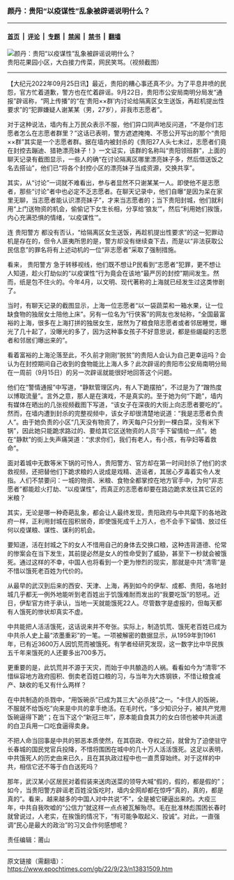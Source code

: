 ### 颜丹：贵阳“以疫谋性”乱象被辟谣说明什么？

---

#### [首页](../../../..?n13831509) &nbsp;|&nbsp; [评论](../../../../../epoch-comment?n13831509) &nbsp;|&nbsp; [专题](../../../../../epoch-special?n13831509) &nbsp;|&nbsp; [禁闻](../../../../../epoch-news?n13831509) &nbsp;|&nbsp; [禁书](../../../../../books?n13831509) &nbsp;|&nbsp; [翻墙](https://github.com/gfw-breaker/nogfw/blob/master/README.md?n13831509)


<div><img alt="颜丹：贵阳“以疫谋性”乱象被辟谣说明什么？" class="attachment-djy_600_400 size-djy_600_400 wp-post-image" src="https://i.epochtimes.com/assets/uploads/2022/09/id13822059-5478db4bly1h60q0n8mymj20yg15yqef-600x286-600x286.jpeg"/>
<div class="caption">
 贵阳花果园小区，大白接力传菜，网民笑骂。（视频截图）
</div></div><hr/><div class="post_content" id="artbody" itemprop="articleBody">
 <!-- article content begin -->
 <p>
  【大纪元2022年09月25日讯】最近，贵阳的糟心事还真不少。为了平息井喷的民怨，官方忙着道歉，警方也在忙着辟谣。9月22日，贵阳市公安局南明分局发“通报”辟谣称，“网上传播”的“在‘贵阳××群’内讨论给隔离区女生送饭，再趁机提出性要求”的“犯罪嫌疑人谢某某（男，27岁），非我市志愿者”。
 </p>
 <p>
  对于这种说法，墙内有上万民众表示不服，他们异口同声地反问道，“不是你们志愿者怎么在志愿者群里？”这话已表明，警方遮遮掩掩、不愿公开写出的那个“贵阳××群”其实是一个志愿者群。据在墙内被封杀的《贵阳27人头七未过，志愿者们竟在封控去蹦迪、猎艳漂亮妹子！》一文证实，该群的名称叫“贵阳领班群”，上面的聊天记录有截图显示，一些人的确“在讨论隔离区哪里漂亮妹子多，然后借送饭之名去搭讪”，他们已“将各个封控小区的漂亮妹子当成资源，交换共享”。
 </p>
 <p>
  其实，从“讨论”一词就不难看出，参与者显然不只谢某某一人。即使他不是志愿者，那些“讨论”者中也必定不乏志愿者。在聊天记录中，他们自曝“是因为呆在家里无聊，当志愿者能认识漂亮妹子”，才来当志愿者的；当下贵阳封城，他们就利用“上门送物资的机会，偷偷记下女生长相，分享给‘狼友’”，然后“利用她们挨饿，内心充满恐惧的情绪，‘以疫谋性’”。
 </p>
 <p>
  连
  <ok href="https://www.epochtimes.com/gb/tag/%E8%B4%B5%E9%98%B3%E8%AD%A6%E6%96%B9.html">
   贵阳警方
  </ok>
  都没有否认，“给隔离区女生送饭，再趁机提出性要求”的这一犯罪动机是存在的，但令人匪夷所思的是，警方却没有继续查下去，而是以“非法获取公民信息”的罪名将有上述动机的一位“非志愿者”采取了强制措施。
 </p>
 <p>
  看来，
  <ok href="https://www.epochtimes.com/gb/tag/%E8%B4%B5%E9%98%B3%E8%AD%A6%E6%96%B9.html">
   贵阳警方
  </ok>
  急于转移视线，他们既不想让P民看到“志愿者”犯罪，更不想让人知道，趁火打劫似的“以疫谋性”行为竟会在该地“最严厉的封控”期间发生。然而，纸是包不住火的。今年4月，以文明、现代著称的上海就已经发生过这类惨剧了。
 </p>
 <p>
  当时，有聊天记录的截图显示，上海一位志愿者“以一袋蔬菜和一箱水果，让一位缺食物的独居女士陪他上床”。另有一位名为“行侠客”的网友也发帖称，“全国最富裕的上海，很多在上海打拼的独居女生，居然为了粮食陪志愿者或者邻居睡觉，曝光了几十起了，没曝光的多了，因为这种事女孩子不好意思说，都是些龌龊的志愿者和邻居们曝出来的”。
 </p>
 <p>
  看着富裕的上海沦落至此，不久前才刚刚“脱贫”的贵阳人会认为自己更幸运吗？会认为在封控期间自己收到的食物能比上海人多？此次辟谣的贵阳市公安局南明分局在一周前（9月15日）的另一次辟谣就能很好地回答这个问题。
 </p>
 <p>
  他们在“警情通报”中写道，“静默管理区内，有人下跪摆拍”，不过是为了“蹭热度以博取流量”。言外之意，那人是在演戏，不是真实的。至于她为何“下跪”，墙内有媒体在晒出的几张视频截图下写道，“该女子在深夜的大街上向志愿者要吃的”。然而，在墙内遭到封杀的完整视频中，该女子却很清楚地说道：“我是志愿者负责人”。由于她负责的小区“几天没有物资了，昨天每户只分到一棵白菜，没有米下锅”，因此她只能跪求路过的、要给其它区送物资的人员“手下留情给一点”。她在“静默”的街上失声痛哭道：“求求你们，我们有老人，有小孩，有孕妇等着救命”。
 </p>
 <p>
  面对着城中无数等米下锅的可怜人，贵阳警方、官方却在第一时间封杀了他们的求救视频，还把替他们下跪求粮的人说成是戏精、造谣者，其居心歹毒着实令人发指。人们不禁要问：一城的物资、米粮、食物全都掌控在地方官手中，为何“非志愿者”都能趁火打劫、“以疫谋性”，而真正的志愿者却要在路边跪求发往其它区的米粮？
 </p>
 <p>
  其实，无论是哪一种奇葩乱象，都会让人最终发现，贵阳政府与中共麾下的各地政府一样，正利用封城在囤积居奇，即使饿死成千上万人，也不会手下留情、放过任何以疫谋粮、谋性、谋利的机会。
 </p>
 <p>
  要知道，活在封城之下的女人不惜用自己的身体去交换口粮，这种违背道德、伦常的惨案会在当下发生，其前提必然是女人的性命受到了威胁，甚至下一秒就会被饿死。通过这样的不幸，中国人也将看到一个更为惨烈的现实，那就是中共“清零”是不惜以饿死老百姓为代价的。
 </p>
 <p>
  从最早的武汉到后来的西安、天津、上海，再到如今的伊犁、成都、贵阳，各地封城几乎都无一例外地能听到老百姓出于饥饿难耐而发出的“我要吃饭”的怒吼。近日，伊犁官方终于承认，当地一天就能饿死22人。尽管数字是虚报的，但每天都有人饿死的惨状却真实不虚。
 </p>
 <p>
  中共能把人活活饿死，这话说来并不夸张。实际上，制造饥荒、饿死老百姓已成为中共杀人史上最“浓墨重彩”的一笔。一项被解密的数据显示，从1959年到1961年，已有近3600万人因饥荒而被饿死。有学者经研究发现，这一数字比中华民族五千年来饿死的人还要多出700多万。
 </p>
 <p>
  更重要的是，此饥荒并不源于天灾，而始于中共酿造的人祸。看看如今为“清零”不惜纵容地方政府囤积、倒卖老百姓口粮的习，与当年为大炼钢铁，不惜让粮食减产、缺收的毛又有什么两样？
 </p>
 <p>
  在中共制造的杀戮中，“用饭碗杀”已成为其三大“必杀技”之一。“卡住人的饭碗，不服就不给饭吃”向来是中共的拿手绝活。在毛时代，“多少知识分子，被共产党用饭碗逼得下跪”；在当下这个“新冠三年”，原本能自食其力的女白领也被中共派遣的白卫兵用一口吃食逼得卖身。
 </p>
 <p>
  不把人命当回事是中共的邪恶本质使然，在其窃政、夺权之前，就曾为了迫使驻守长春城的国民党官兵投降，不惜将围困在城中的几十万人活活饿死。这足以表明，中共饿死人的历史由来已久，且在其执政过程中也一直贯穿始终。对于这样的中共，相信它还不等于白白送死吗？
 </p>
 <p>
  那年，武汉某小区居民对着假装来送肉送菜的领导大喊“假的，假的，都是假的”；如今，当贵阳警方辟谣老百姓没饭吃时，墙内全网却都在惊呼“真的，真的，都是真的”。看来，越来越多的中国人对中共说“不”，全是被它硬逼出来的。大疫三年，中共自我吹嘘的“公信力”就这样一点点被瓦解殆尽。毛在批准林彪围困长春时就曾说过，人老实，在挨饿的情况下，“有可能争取起义、投诚”。对此，一直强调“民心是最大的政治”的习又会作何感想呢？
 </p>
 <p>
  责任编辑：莆山
 </p>
 <!-- article content end -->
 <div id="below_article_ad">
 </div>
</div>


---

原文链接（需翻墙）：https://www.epochtimes.com/gb/22/9/23/n13831509.htm